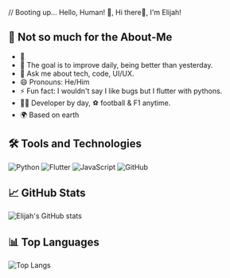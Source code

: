 // Booting up... Hello, Human! 🤖, Hi there👋, I'm Elijah!

## 🚀 Not so much for the About-Me
- 🔭 
- 🌱 The goal is to improve daily, being better than yesterday.
- 💬 Ask me about tech, code, UI/UX.
- 😄 Pronouns: He/Him
- ⚡ Fun fact: I wouldn't say I like bugs but I flutter with pythons.
- 👨‍💻 Developer by day, ⚽ football & F1 anytime.
- 🌍 Based on earth



## 🛠️ Tools and Technologies
![Python](https://img.shields.io/badge/-Python-3776AB?style=flat&logo=python&logoColor=white)
![Flutter](https://img.shields.io/badge/-Flutter-02569B?style=flat&logo=flutter&logoColor=white)
![JavaScript](https://img.shields.io/badge/-JavaScript-F7DF1E?style=flat&logo=javascript&logoColor=black)
![GitHub](https://img.shields.io/badge/-GitHub-181717?style=flat&logo=github)

## 📈 GitHub Stats
![Elijah's GitHub stats](https://github-readme-stats.vercel.app/api?username=yourusername&show_icons=true&theme=radical)

## 📊 Top Languages
![Top Langs](https://github-readme-stats.vercel.app/api/top-langs/?username=yourusername&layout=compact&theme=radical)
